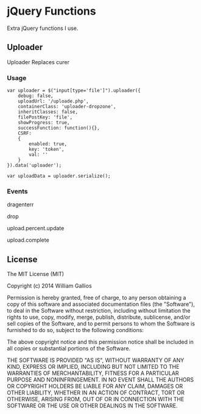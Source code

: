 <h1>jQuery Functions</h1>

Extra jQuery functions I use.

<h2>Uploader</h2>
<p>Uploader Replaces curer
<h3>Usage</h3>

	var uploader = $("input[type='file']").uploader({
		debug: false,
		uploadUrl: '/uploade.php',
		containerClass: 'uploader-dropzone',
		inheritClasses: false,
		filePostKey: 'file',
		showProgress: true,
		successFunction: function(){},
		CSRF:
		{
			enabled: true,
			key: 'token', 
			val: ''
		}
	}).data('uploader');
	
	var uploadData = uploader.serialize();
	
<h3>Events</h4>

<p>dragenterr</p>
<p>drop</p>
<p>upload.percent.update</p>
<p>upload.complete</p>
	
<h2>License</h2>

The MIT License (MIT)

Copyright (c) 2014 William Gallios

Permission is hereby granted, free of charge, to any person obtaining a copy
of this software and associated documentation files (the "Software"), to deal
in the Software without restriction, including without limitation the rights
to use, copy, modify, merge, publish, distribute, sublicense, and/or sell
copies of the Software, and to permit persons to whom the Software is
furnished to do so, subject to the following conditions:

The above copyright notice and this permission notice shall be included in all
copies or substantial portions of the Software.

THE SOFTWARE IS PROVIDED "AS IS", WITHOUT WARRANTY OF ANY KIND, EXPRESS OR
IMPLIED, INCLUDING BUT NOT LIMITED TO THE WARRANTIES OF MERCHANTABILITY,
FITNESS FOR A PARTICULAR PURPOSE AND NONINFRINGEMENT. IN NO EVENT SHALL THE
AUTHORS OR COPYRIGHT HOLDERS BE LIABLE FOR ANY CLAIM, DAMAGES OR OTHER
LIABILITY, WHETHER IN AN ACTION OF CONTRACT, TORT OR OTHERWISE, ARISING FROM,
OUT OF OR IN CONNECTION WITH THE SOFTWARE OR THE USE OR OTHER DEALINGS IN THE
SOFTWARE.